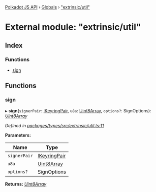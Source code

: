 [Polkadot JS API](../README.md) › [Globals](../globals.md) › ["extrinsic/util"](_extrinsic_util_.md)

# External module: "extrinsic/util"

## Index

### Functions

* [sign](_extrinsic_util_.md#sign)

## Functions

###  sign

▸ **sign**(`signerPair`: [IKeyringPair](../interfaces/_types_interfaces_.ikeyringpair.md), `u8a`: [Uint8Array](../classes/_codec_raw_.raw.md#static-uint8array), `options?`: SignOptions): *[Uint8Array](../classes/_codec_raw_.raw.md#static-uint8array)*

*Defined in [packages/types/src/extrinsic/util.ts:11](https://github.com/polkadot-js/api/blob/eaf5216d4/packages/types/src/extrinsic/util.ts#L11)*

**Parameters:**

Name | Type |
------ | ------ |
`signerPair` | [IKeyringPair](../interfaces/_types_interfaces_.ikeyringpair.md) |
`u8a` | [Uint8Array](../classes/_codec_raw_.raw.md#static-uint8array) |
`options?` | SignOptions |

**Returns:** *[Uint8Array](../classes/_codec_raw_.raw.md#static-uint8array)*
